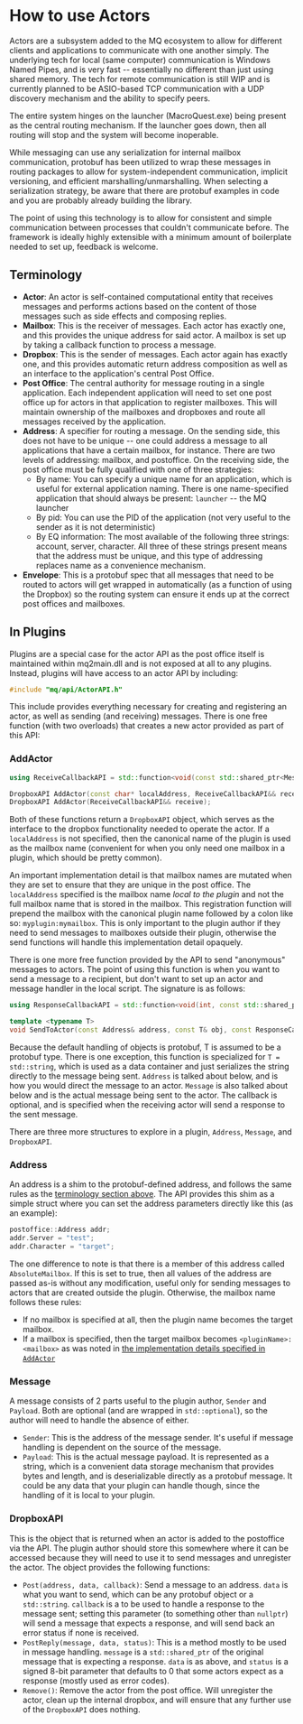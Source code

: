 # How to use Actors

Actors are a subsystem added to the MQ ecosystem to allow for different clients and applications to communicate with one another simply. The underlying tech for local (same computer) communication is Windows Named Pipes, and is very fast -- essentially no different than just using shared memory. The tech for remote communication is still WIP and is currently planned to be ASIO-based TCP communication with a UDP discovery mechanism and the ability to specify peers.

The entire system hinges on the launcher (MacroQuest.exe) being present as the central routing mechanism. If the launcher goes down, then all routing will stop and the system will become inoperable.

While messaging can use any serialization for internal mailbox communication, protobuf has been utilized to wrap these messages in routing packages to allow for system-independent communication, implicit versioning, and efficient marshalling/unmarshalling. When selecting a serialization strategy, be aware that there are protobuf examples in code and you are probably already building the library.

The point of using this technology is to allow for consistent and simple communication between processes that couldn't communicate before. The framework is ideally highly extensible with a minimum amount of boilerplate needed to set up, feedback is welcome.

## Terminology

- **Actor**: An actor is self-contained computational entity that receives messages and performs actions based on the content of those messages such as side effects and composing replies.
- **Mailbox**: This is the receiver of messages. Each actor has exactly one, and this provides the unique address for said actor. A mailbox is set up by taking a callback function to process a message.
- **Dropbox**: This is the sender of messages. Each actor again has exactly one, and this provides automatic return address composition as well as an interface to the application's central Post Office.
- **Post Office**: The central authority for message routing in a single application. Each independent application will need to set one post office up for actors in that application to register mailboxes. This will maintain ownership of the mailboxes and dropboxes and route all messages received by the application.
- **Address**: A specifier for routing a message. On the sending side, this does not have to be unique -- one could address a message to all applications that have a certain mailbox, for instance. There are two levels of addressing: mailbox, and postoffice. On the receiving side, the post office must be fully qualified with one of three strategies:
    - By name: You can specify a unique name for an application, which is useful for external application naming. There is one name-specified application that should always be present: `launcher` -- the MQ launcher
    - By pid: You can use the PID of the application (not very useful to the sender as it is not deterministic)
    - By EQ information: The most available of the following three strings: account, server, character. All three of these strings present means that the address must be unique, and this type of addressing replaces name as a convenience mechanism.
- **Envelope**: This is a protobuf spec that all messages that need to be routed to actors will get wrapped in automatically (as a function of using the Dropbox) so the routing system can ensure it ends up at the correct post offices and mailboxes.

## In Plugins

Plugins are a special case for the actor API as the post office itself is maintained within mq2main.dll and is not exposed at all to any plugins. Instead, plugins will have access to an actor API by including:

```cpp
#include "mq/api/ActorAPI.h"
```

This include provides everything necessary for creating and registering an actor, as well as sending (and receiving) messages. There is one free function (with two overloads) that creates a new actor provided as part of this API:

### AddActor

```cpp
using ReceiveCallbackAPI = std::function<void(const std::shared_ptr<Message>&)>;

DropboxAPI AddActor(const char* localAddress, ReceiveCallbackAPI&& receive);
DropboxAPI AddActor(ReceiveCallbackAPI&& receive);
```

Both of these functions return a `DropboxAPI` object, which serves as the interface to the dropbox functionality needed to operate the actor. If a `localAddress` is not specified, then the canonical name of the plugin is used as the mailbox name (convenient for when you only need one mailbox in a plugin, which should be pretty common).

An important implementation detail is that mailbox names are mutated when they are set to ensure that they are unique in the post office. The `localAddress` specified is the mailbox name *local to the plugin* and not the full mailbox name that is stored in the mailbox. This registration function will prepend the mailbox with the canonical plugin name followed by a colon like so: `myplugin:mymailbox`. This is only important to the plugin author if they need to send messages to mailboxes outside their plugin, otherwise the send functions will handle this implementation detail opaquely.

There is one more free function provided by the API to send "anonymous" messages to actors. The point of using this function is when you want to send a message to a recipient, but don't want to set up an actor and message handler in the local script. The signature is as follows:

```cpp
using ResponseCallbackAPI = std::function<void(int, const std::shared_ptr<Message>&)>;

template <typename T>
void SendToActor(const Address& address, const T& obj, const ResponseCallbackAPI& callback = nullptr);
```

Because the default handling of objects is protobuf, T is assumed to be a protobuf type. There is one exception, this function is specialized for `T = std::string`, which is used as a data container and just serializes the string directly to the message being sent. `Address` is talked about below, and is how you would direct the message to an actor. `Message` is also talked about below and is the actual message being sent to the actor. The callback is optional, and is specified when the receiving actor will send a response to the sent message.

There are three more structures to explore in a plugin, `Address`, `Message`, and `DropboxAPI`.

### Address

An address is a shim to the protobuf-defined address, and follows the same rules as the [terminology section above](#terminology). The API provides this shim as a simple struct where you can set the address parameters directly like this (as an example):

```cpp
postoffice::Address addr;
addr.Server = "test";
addr.Character = "target";
```

The one difference to note is that there is a member of this address called `AbsoluteMailbox`. If this is set to true, then all values of the address are passed as-is without any modification, useful only for sending messages to actors that are created outside the plugin. Otherwise, the mailbox name follows these rules:

- If no mailbox is specified at all, then the plugin name becomes the target mailbox.
- If a mailbox is specified, then the target mailbox becomes `<pluginName>:<mailbox>` as was noted in [the implementation details specified in `AddActor`](#addactor)

### Message

A message consists of 2 parts useful to the plugin author, `Sender` and `Payload`. Both are optional (and are wrapped in `std::optional`), so the author will need to handle the absence of either.

- `Sender`: This is the address of the message sender. It's useful if message handling is dependent on the source of the message.
- `Payload`: This is the actual message payload. It is represented as a string, which is a convenient data storage mechanism that provides bytes and length, and is deserializable directly as a protobuf message. It could be any data that your plugin can handle though, since the handling of it is local to your plugin.

### DropboxAPI

This is the object that is returned when an actor is added to the postoffice via the API. The plugin author should store this somewhere where it can be accessed because they will need to use it to send messages and unregister the actor. The object provides the following functions:

- `Post(address, data, callback)`: Send a message to an address. `data` is what you want to send, which can be any protobuf object or a `std::string`. `callback` is a to be used to handle a response to the message sent; setting this parameter (to something other than `nullptr`) will send a message that expects a response, and will send back an error status if none is received.
- `PostReply(message, data, status)`: This is a method mostly to be used in message handling. `message` is a `std::shared_ptr` of the original message that is expecting a response. `data` is as above, and `status` is a signed 8-bit parameter that defaults to 0 that some actors expect as a response (mostly used as error codes).
- `Remove()`: Remove the actor from the post office. Will unregister the actor, clean up the internal dropbox, and will ensure that any further use of the `DropboxAPI` does nothing.
